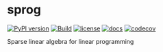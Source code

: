 # sprog

[![PyPI version](https://badge.fury.io/py/sprog.svg)](https://badge.fury.io/py/sprog)
[![Build](https://github.com/jburgy/sprog/actions/workflows/pythonpackage.yml/badge.svg)](https://github.com/jburgy/sprog/actions/workflows/pythonpackage.yml)
[![license](https://img.shields.io/badge/License-MIT-purple.svg)](LICENSE)
[![docs](https://readthedocs.org/projects/sprog/badge/)](https://sprog.rtfd.io/)
[![codecov](https://codecov.io/gh/jburgy/sprog/graph/badge.svg?token=NZ8F26O8JZ)](https://codecov.io/gh/jburgy/sprog)

Sparse linear algebra for linear programming

